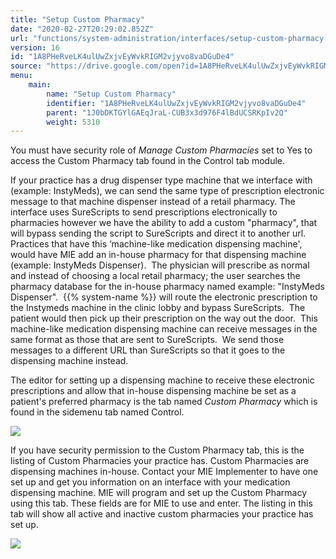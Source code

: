 ```yaml
---
title: "Setup Custom Pharmacy"
date: "2020-02-27T20:29:02.852Z"
url: "functions/system-administration/interfaces/setup-custom-pharmacy.html"
version: 16
id: "1A8PHeRveLK4ulUwZxjvEyWvkRIGM2vjyvo8vaDGuDe4"
source: "https://drive.google.com/open?id=1A8PHeRveLK4ulUwZxjvEyWvkRIGM2vjyvo8vaDGuDe4"
menu:
    main:
        name: "Setup Custom Pharmacy"
        identifier: "1A8PHeRveLK4ulUwZxjvEyWvkRIGM2vjyvo8vaDGuDe4"
        parent: "1J0bDKTGYlGAEqJraL-CUB3x3d976F4lBdUCSRKpIv2Q"
        weight: 5310
---
```

You must have security role of *Manage Custom Pharmacies* set to Yes to access the Custom Pharmacy tab found in the Control tab module.

If your practice has a drug dispenser type machine that we interface with (example: InstyMeds), we can send the same type of prescription electronic message to that machine dispenser instead of a retail pharmacy. The interface uses SureScripts to send prescriptions electronically to pharmacies however we have the ability to add a custom "pharmacy", that will bypass sending the script to SureScripts and direct it to another url.   Practices that have this ‘machine-like medication dispensing machine', would have MIE add an in-house pharmacy for that dispensing machine (example: InstyMeds Dispenser).  The physician will prescribe as normal and instead of choosing a local retail pharmacy; the user searches the pharmacy database for the in-house pharmacy named example: "InstyMeds Dispenser".  {{% system-name %}} will route the electronic prescription to the Instymeds machine in the clinic lobby and bypass SureScripts.  The patient would then pick up their prescription on the way out the door.  This machine-like medication dispensing machine can receive messages in the same format as those that are sent to SureScripts.  We send those messages to a different URL than SureScripts so that it goes to the dispensing machine instead.

The editor for setting up a dispensing machine to receive these electronic prescriptions and allow that in-house dispensing machine be set as a patient's preferred pharmacy is the tab named *Custom Pharmacy* which is found in the sidemenu tab named Control.

![](setup-custom-pharmacy.images/image1.png)

If you have security permission to the Custom Pharmacy tab, this is the listing of Custom Pharmacies your practice has. Custom Pharmacies are dispensing machines in-house. Contact your MIE Implementer to have one set up and get you information on an interface with your medication dispensing machine. MIE will program and set up the Custom Pharmacy using this tab. These fields are for MIE to use and enter. The listing in this tab will show all active and inactive custom pharmacies your practice has set up.

![](setup-custom-pharmacy.images/image2.png)

